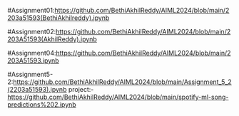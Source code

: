 #Assignment01:https://github.com/BethiAkhilReddy/AIML2024/blob/main/2203a51593(BethiAkhilreddy).ipynb

#Assignment02:https://github.com/BethiAkhilReddy/AIML2024/blob/main/2203A51593(AkhilReddy).ipynb

#Assignment04:https://github.com/BethiAkhilReddy/AIML2024/blob/main/2203A51593.ipynb

#Assignment5-2:https://github.com/BethiAkhilReddy/AIML2024/blob/main/Assignment_5_2(2203a51593).ipynb
project:-https://github.com/BethiAkhilReddy/AIML2024/blob/main/spotify-ml-song-predictions%202.ipynb
